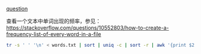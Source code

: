 [question](https://leetcode.com/problems/word-frequency)

查看一个文本中单词出现的频率，参见：https://stackoverflow.com/questions/10552803/how-to-create-a-frequency-list-of-every-word-in-a-file

```bash
tr -s ' ' '\n' < words.txt | sort | uniq -c | sort -r | awk '{print $2, $1}'
```

